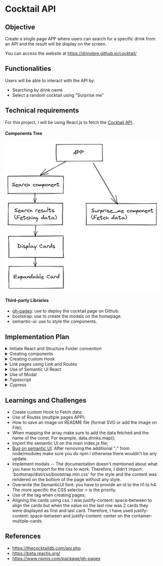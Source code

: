 # Cocktail API

## Objective

Create a single page APP where users can search for a specific drink from an API and the result will be display on the screen.

You can access the website at https://drinobre.github.io/cocktail/

## Functionalities

Users will be able to interact with the API by:

- Searching by drink name
- Select a random cocktail using "Surprise me"

## Technical requirements

For this project, I will be using React.js to fetch the [Cocktail API](https://thecocktaildb.com/api.php).

#### Components Tree

![image info](./public/plan_components.png)

#### Third-party Libraries

- [gh-pages](https://www.npmjs.com/package/gh-pageshttps://www.npmjs.com/package/gh-pages): use to deploy the cocktail page on Github.
- bootstrap: use to create the modals on the homepage.
- semantic-ui: use to style the components.

## Implementation Plan

<details>
<summary>Initiate React and Structure Folder convention</summary>

- Init React (npx create-react-app <react-app-name>)
- Create the folder Components > App and add the app files automatically created by React
- Change the file location for APP and image in the import
- Test the APP (npm start)
  </details>

<details>
<summary>Creating components</summary>

- Create separate folders for each component, which will be rendered on the main APP (for example, buttons, display ...)
- Create the index.js file into each component, which they will handle a function containing a return in JSX format.
- `Note: the return must be inside a <div> or <> tag`.
  </details>

<details>
<summary>Creating custom Hook</summary>
  
- Create a folder called Hook to add the custom hooks.
- It's best practice to call the custom hook use<i>HookName</i>. in order to follow the same rule as useState, useReducer (...)
</details>
  
<details>
<summary>Link pages using Link and Routes</summary>  
  
- Install the [React Router](https://reactrouter.com/docs/en/v6/getting-started/installation) as a dependence > module npm install react-router-dom@6
- index.js:
  import { BrowserRouter } from "react-router-dom" and wrap up teh app on <BrowserRouter> instead of <React.StrictMode>. Otherwise, the App wouldn't render using the Routes and you can use on the APP file.
- app.js:
  import Link, Routes and Route from react-router-dom;
</details>

<details>
<summary>Use of Semantic UI React</summary>  
  
- install the [Semantic Ui React](https://react.semantic-ui.com/usage/) > npm install semantic-ui-react semantic-ui-css;
- add import "semantic-ui-css/semantic.min.css" on the main index.js file;

</details>

<details>
<summary>Use of Modal</summary>

- install [React Bootstrap](https://react-bootstrap.github.io/components/modal/) > npm install react-bootstrap bootstrap@5.1.3;
- Note: make sure to add the [bootstrap/dist/css/bootstrap.min.css](https://react-bootstrap.github.io/getting-started/introduction/#css) for styling.

</details>

<details>
<summary>Typescript</summary>

- install [Typescript](https://www.typescriptlang.org/download) > npm install typescript --save-dev;
- Compile > npx tsc.
- Ps. when running the script test and have a ts dependence. The script will create a tsconfig.json file.

</details>

<details>
<summary>Cypress</summary>

- install [Cypress](https://docs.cypress.io/guides/getting-started/installing-cypress) > npm install cypress --save-dev;
- open it using npx cypress open (best to add scripts to package.json)
- Ps. when running the script test and have a ts dependence. The script will create a tsconfig.json file.
- In order to run the tests in Cypress (using localhost) you must have the app running on local host first.

![image info](./public/Test_navbar.png)

![image info](./public/Test_Search.png)

</details>

## Learnings and Challenges

- Create custom Hook to Fetch data;
- Use of Routes (multiple pages APP);
- How to save an image on README file (format SVG or add the image on File);
- When mapping the array make sure to add the data fetched and the name of the const. For example, data.drinks.map();
- Import the semantic UI on the main index.js file;
- [Bug on semantic UI](https://github.com/Semantic-Org/Semantic-UI-React/issues/4287). After removing the additional ";" from node/modules make sure you do npm i otherwise there wouldn't be any update.
- Implement modals
  -- The documentation doesn't mentioned about what you have to import for the css to work. Therefore, I didn't import 'bootstrap/dist/css/bootstrap.min.css' for the style and the content was rendered on the bottom of the page without any style.
- Overwrite the SemanticUI font: you have to provide an id to the h1 to h4. The more specific the CSS selector > is the priority.
- Use of the tag <Headers> when creating pages;
- Aligning the cards using css. I was justify-content: space-between to align the cards but when the value on the last row was 2 cards they were displayed as first and last card. Therefore, I have used justify-content: space-between and justify-content: center on the container-multiple-cards.

## References

- https://thecocktaildb.com/api.php
- https://beta.reactjs.org/
- https://www.npmjs.com/package/gh-pages
